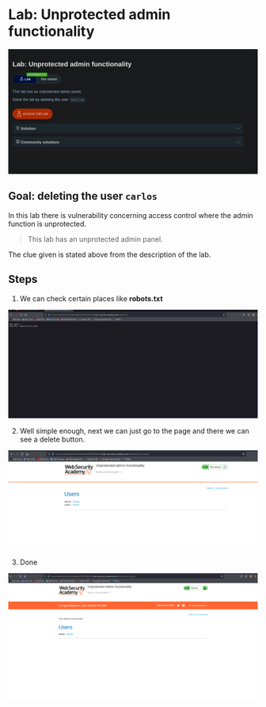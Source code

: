 
# Lab: Unprotected admin functionality

![](Pasted%20image%2020250105123743.png)

## Goal: deleting the user `carlos`

In this lab there is vulnerability concerning access control where the admin function is unprotected.

> This lab has an unprotected admin panel.

The clue given is stated above from the description of the lab.

## Steps

1. We can check certain places like **robots.txt**

![](Pasted%20image%2020250105212039.png)

2. Well simple enough, next we can just go to the page and there we can see a delete button.

![](Pasted%20image%2020250105212143.png)

3. Done

![](Pasted%20image%2020250105212203.png)


